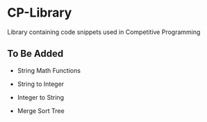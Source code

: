 # CP-Library

Library containing code snippets used in Competitive Programming

## To Be Added

- String Math Functions

- String to Integer
- Integer to String

- Merge Sort Tree
